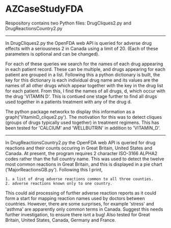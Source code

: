 # AZCaseStudyFDA
Respository contains two Python files: DrugCliques2.py and DrugReactionsCountry2.py
***

In DrugCliques2.py the OpenFDA web API is queried for adverse drug effects with a seriousness 2 in Canada using a limit of 20.
(Each of these parameters is optional and can be changed).

For each of these queries we search for the names of each drug appearing in each patient record. These can be multiple, and drugs appearing for each patient are grouped in a list.
Following this a python dictionary is built, the key for this dictionary is each individual drug name and its values are the names of all other drugs which appear together with the key in the drug list for each patient. From this, I find the names of all drugs, d, which occur with the drug 'VITAMIN D'. This is contiued one stage further to find all drugs used together in a patients treatment with any of the drug d.

The python package networkx to display this information as a graph('VitaminD_clique2.py'). The motivation for this was to detect cliques (groups of drugs typically used together) in treatment regimens. This has been tested for 'CALCIUM' and 'WELLBUTRIN' in addition to 'VITAMIN_D'.

***
In DrugReactionsCountry2.py the OpenFDA web API is queried for drug reactions and their counts occuring in Great Britain, United States and Canada.
At present, the program requires 2 character ISO-3166 ALPHA2 codes rather than the full country name. 
This was used to detect the twelve most common reactions in Great Britain, and this is displayed in a pie chart ('MajorReactionsGB.py').
Following this I print, 

    1. a list of drug adverse reactions common to all three counties. 
    2. adverse reactions known only to one country.
    
This could aid processing of further adverse reaction reports as it could form a start for mapping reaction names used by doctors between countries.
However, there are some surprises, for example 'stress' and 'asthma' are apparently only common terms in Canada. Suggest this needs further investigation, to ensure there isnt a bug! Also tested for Great Britain, United States, Canada, Germany and France.

